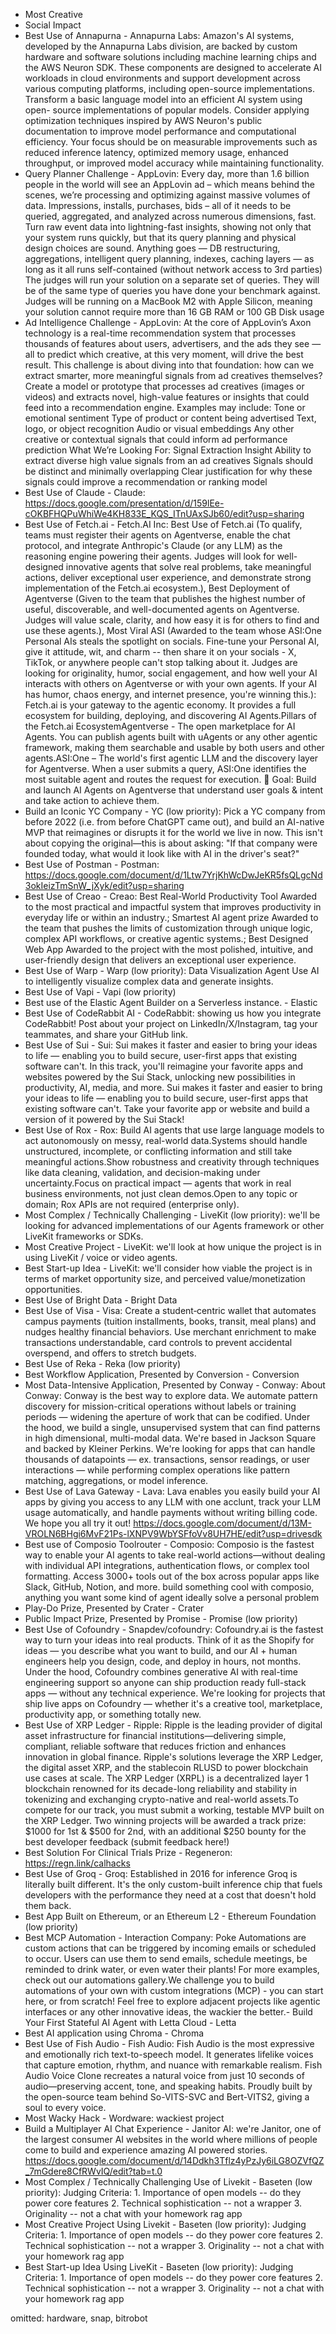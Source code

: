 - Most Creative
 - Social Impact
 - Best Use of Annapurna - Annapurna Labs: Amazon's AI systems, developed by the Annapurna Labs division, are backed by custom hardware and software solutions including machine learning chips and the AWS Neuron SDK. These components are designed to accelerate AI  workloads in cloud environments and support development across various  computing platforms, including open-source implementations. Transform a basic language model into an efficient AI system using open- source implementations of popular models. Consider applying optimization  techniques inspired by AWS Neuron's public documentation to improve  model performance and computational efficiency. Your focus should be on  measurable improvements such as reduced inference latency, optimized  memory usage, enhanced throughput, or improved model accuracy while  maintaining functionality.
 - Query Planner Challenge - AppLovin: Every day, more than 1.6 billion people in the world will see an AppLovin ad – which means behind the scenes, we’re processing and optimizing against massive volumes of data. Impressions, installs, purchases, bids – all of it needs to be queried, aggregated, and analyzed across numerous dimensions, fast.  Turn raw event data into lightning-fast insights, showing not only that your system runs quickly, but that its query planning and physical design choices are sound. Anything goes — DB restructuring, aggregations, intelligent query planning, indexes, caching layers — as long as it all runs self-contained (without network access to 3rd parties) The judges will run your solution on a separate set of queries. They will be of the same type of queries you have done your benchmark against. Judges will be running on a MacBook M2 with Apple Silicon, meaning your solution cannot require more than 16 GB RAM or 100 GB Disk usage
 - Ad Intelligence Challenge - AppLovin: At the core of AppLovin’s Axon technology is a real-time recommendation system that processes thousands of features about users, advertisers, and the ads they see — all to predict which creative, at this very moment, will drive the best result. This challenge is about diving into that foundation: how can we extract smarter, more meaningful signals from ad creatives themselves? Create a model or prototype that processes ad creatives (images or videos) and extracts novel, high-value features or insights that could feed into a recommendation engine. Examples may include:  Tone or emotional sentiment Type of product or content being advertised Text, logo, or object recognition Audio or visual embeddings Any other creative or contextual signals that could inform ad performance prediction  What We’re Looking For: Signal Extraction Insight Ability to extract diverse high value signals from an ad creatives Signals should be distinct and minimally overlapping Clear justification for why these signals could improve a recommendation or ranking model 
 - Best Use of Claude - Claude: https://docs.google.com/presentation/d/159lEe-cOKBFHQPuWhiWe4KH833E_KQS_ITnUAxSJb60/edit?usp=sharing
 - Best Use of Fetch.ai - Fetch.AI Inc: Best Use of Fetch.ai (To qualify, teams must register their agents on Agentverse, enable the chat protocol, and integrate Anthropic's Claude (or any LLM) as the reasoning engine powering their agents. Judges will look for well-designed innovative agents that solve real problems, take meaningful actions, deliver exceptional user experience, and demonstrate strong implementation of the Fetch.ai ecosystem.),  Best Deployment of Agentverse (Given to the team that publishes the highest number of useful, discoverable, and well-documented agents on Agentverse. Judges will value scale, clarity, and how easy it is for others to find and use these agents.),  Most Viral ASI (Awarded to the team whose ASI:One Personal AIs steals the spotlight on socials. Fine-tune your Personal AI, give it attitude, wit, and charm -- then share it on your socials - X, TikTok, or anywhere people can't stop talking about it. Judges are looking for originality, humor, social engagement, and how well your AI interacts with others on Agentverse or with your own agents. If your AI has humor, chaos energy, and internet presence, you're winning this.): Fetch.ai is your gateway to the agentic economy. It provides a full ecosystem for building, deploying, and discovering AI Agents.Pillars of the Fetch.ai EcosystemAgentverse - The open marketplace for AI Agents. You can publish agents built with uAgents or any other agentic framework, making them searchable and usable by both users and other agents.ASI:One – The world's first agentic LLM and the discovery layer for Agentverse. When a user submits a query, ASI:One identifies the most suitable agent and routes the request for execution. 🎯 Goal: Build and launch AI Agents on Agentverse that understand user goals & intent and take action to achieve them.  
 - Build an Iconic YC Company - YC (low priority): Pick a YC company from before 2022 (i.e. from before ChatGPT came out), and build an AI-native MVP that reimagines or disrupts it for the world we live in now. This isn't about copying the original—this is about asking:  "If that company were founded today, what would it look like with AI in the driver's seat?"
 - Best Use of Postman - Postman: https://docs.google.com/document/d/1Ltw7YrjKhWcDwJeKR5fsQLgcNd3okIeizTmSnW_jXyk/edit?usp=sharing
 - Best Use of Creao - Creao: Best Real-World Productivity Tool   Awarded to the most practical and impactful system that improves productivity in everyday life or within an industry.; Smartest AI agent prize  Awarded to the team that pushes the limits of customization through unique logic, complex API workflows, or creative agentic systems.; Best Designed Web App   Awarded to the project with the most polished, intuitive, and user-friendly design that delivers an exceptional user experience.
 - Best Use of Warp - Warp (low priority): Data Visualization Agent Use AI to intelligently visualize complex data and generate insights.
 - Best Use of Vapi - Vapi (low priority)
 - Best use of the Elastic Agent Builder on a Serverless instance. - Elastic
 - Best Use of CodeRabbit AI - CodeRabbit: showing us how you integrate CodeRabbit! Post about your project on LinkedIn/X/Instagram, tag your teammates, and share your GitHub link.
 - Best Use of Sui - Sui: Sui makes it faster and easier to bring your ideas to life — enabling you to build secure, user-first apps that existing software can't. In this track, you'll reimagine your favorite apps and websites powered by the Sui Stack, unlocking new possibilities in productivity, AI, media, and more. Sui makes it faster and easier to bring your ideas to life — enabling you to build secure, user-first apps that existing software can't. Take your favorite app or website and build a version of it powered by the Sui Stack!
 - Best Use of Rox - Rox:     Build AI agents that use large language models to act autonomously on messy, real-world data.Systems should handle unstructured, incomplete, or conflicting information and still take meaningful actions.Show robustness and creativity through techniques like data cleaning, validation, and decision-making under uncertainty.Focus on practical impact — agents that work in real business environments, not just clean demos.Open to any topic or domain; Rox APIs are not required (enterprise only).
 - Most Complex / Technically Challenging - LiveKit (low priority): we'll be looking for advanced implementations of our Agents framework or other LiveKit frameworks or SDKs. 
 - Most Creative Project - LiveKit: we'll look at how unique the project is in using LiveKit / voice or video agents. 
 - Best Start-up Idea - LiveKit: we'll consider how viable the project is in terms of market opportunity size, and perceived value/monetization opportunities.
 - Best Use of Bright Data - Bright Data
 - Best Use of Visa - Visa: Create a student‑centric wallet that automates campus payments (tuition installments,  books, transit, meal plans) and nudges healthy financial behaviors. Use merchant enrichment to  make transactions understandable, card controls to prevent accidental overspend, and offers to  stretch budgets.
 - Best Use of Reka - Reka (low priority)
 - Best Workflow Application, Presented by Conversion - Conversion
 - Most Data-Intensive Application, Presented by Conway - Conway: About Conway: Conway is the best way to explore data. We automate pattern discovery for mission-critical operations without labels or training periods — widening the aperture of work that can be codified. Under the hood, we build a single, unsupervised system that can find patterns in high dimensional, multi-modal data. We're based in Jackson Square and backed by Kleiner Perkins. We're looking for apps that can handle thousands of datapoints — ex. transactions, sensor readings, or user interactions — while performing complex operations like pattern matching, aggregations, or model inference.
 - Best Use of Lava Gateway - Lava: Lava enables you easily build your AI apps by giving you access to any LLM with one acclunt, track your LLM usage automatically, and handle payments without writing billing code. We hope you all try it out! https://docs.google.com/document/d/13M-VROLN6BHgi6MvF21Ps-lXNPV9WbYSFfoVv8UH7HE/edit?usp=drivesdk
 - Best use of Composio Toolrouter - Composio: Composio is the fastest way to enable your AI agents to take real-world actions—without dealing with individual API integrations, authentication flows, or complex tool formatting. Access 3000+ tools out of the box across popular apps like Slack, GitHub, Notion, and more. build something cool with composio, anything you want some kind of agent ideally solve a personal problem
 - Play-Do Prize, Presented by Crater - Crater
 - Public Impact Prize, Presented by Promise - Promise (low priority)
 - Best Use of Cofoundry - Snapdev/cofoundry: Cofoundry.ai is the fastest way to turn your ideas into real products. Think of it as the Shopify for ideas — you describe what you want to build, and our AI + human engineers help you design, code, and deploy in hours, not months. Under the hood, Cofoundry combines generative AI with real-time engineering support so anyone can ship production ready full-stack apps —  without any technical experience. We're looking for projects that ship live apps on Cofoundry — whether it's a creative tool, marketplace, productivity app, or something totally new.
 - Best Use of XRP Ledger - Ripple: Ripple is the leading provider of digital asset infrastructure for financial institutions—delivering simple, compliant, reliable software that reduces friction and enhances innovation in global finance. Ripple's solutions leverage the XRP Ledger, the digital asset XRP, and the stablecoin RLUSD to power blockchain use cases at scale. The XRP Ledger (XRPL) is a decentralized layer 1 blockchain renowned for its decade-long reliability and stability in tokenizing and exchanging crypto-native and real-world assets.To compete for our track, you must submit a working, testable MVP built on the XRP Ledger. Two winning projects will be awarded a track prize: $1000 for 1st & $500 for 2nd, with an additional $250 bounty for the best developer feedback (submit feedback here!)
 - Best Solution For Clinical Trials Prize - Regeneron: https://regn.link/calhacks
 - Best Use of Groq - Groq: Established in 2016 for inference  Groq is literally built different. It's the only  custom-built inference chip that fuels  developers with the performance they need at  a cost that doesn't hold them back.
 - Best App Built on Ethereum, or an Ethereum L2 - Ethereum Foundation (low priority)
 - Best MCP Automation - Interaction Company: Poke Automations are custom actions that can be triggered by incoming emails or scheduled to occur. Users can use them to send emails, schedule meetings, be reminded to drink water, or even water their plants! For more examples, check out our automations gallery.We challenge you to build automations of your own with custom integrations (MCP) - you can start here, or from scratch! Feel free to explore adjacent projects like agentic interfaces or any other innovative ideas, the wackier the better.- Build Your First Stateful AI Agent with Letta Cloud - Letta
 - Best AI application using Chroma - Chroma
 - Best Use of Fish Audio - Fish Audio: Fish Audio is the most expressive and emotionally rich text-to-speech model. It generates lifelike voices that capture emotion, rhythm, and nuance with remarkable realism. Fish Audio Voice Clone recreates a natural voice from just 10 seconds of audio—preserving accent, tone, and speaking habits. Proudly built by the open-source team behind So-VITS-SVC and Bert-VITS2, giving a soul to every voice.
 - Most Wacky Hack - Wordware: wackiest project
 - Build a Multiplayer AI Chat Experience - Janitor AI: we're Janitor, one of the largest consumer AI websites in the world where millions of people come to build and experience amazing AI powered stories. https://docs.google.com/document/d/14Ddkh3Tflz4yPzJy6iLG8OZVfQZ_7mGdere8CfRWvIQ/edit?tab=t.0
 - Most Complex / Technically Challenging Use of Livekit - Baseten (low priority): Judging Criteria: 1. Importance of open models -- do they power core features 2. Technical sophistication -- not a wrapper 3. Originality -- not a chat with your homework rag app
 - Most Creative Project Using Livekit - Baseten (low priority): Judging Criteria: 1. Importance of open models -- do they power core features 2. Technical sophistication -- not a wrapper 3. Originality -- not a chat with your homework rag app
 - Best Start-up Idea Using LiveKit - Baseten (low priority): Judging Criteria: 1. Importance of open models -- do they power core features 2. Technical sophistication -- not a wrapper 3. Originality -- not a chat with your homework rag app
 
 omitted: hardware, snap, bitrobot
